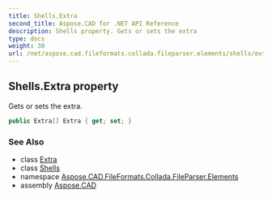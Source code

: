 ```yaml
---
title: Shells.Extra
second_title: Aspose.CAD for .NET API Reference
description: Shells property. Gets or sets the extra
type: docs
weight: 30
url: /net/aspose.cad.fileformats.collada.fileparser.elements/shells/extra/
---
```

## Shells.Extra property

Gets or sets the extra.

```csharp
public Extra[] Extra { get; set; }
```

### See Also

* class [Extra](../../extra/)
* class [Shells](../)
* namespace [Aspose.CAD.FileFormats.Collada.FileParser.Elements](../../shells/)
* assembly [Aspose.CAD](../../../)


